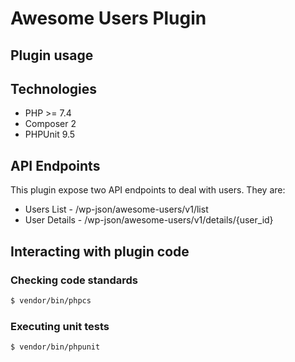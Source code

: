 # Awesome Users Plugin

## Plugin usage

## Technologies
- PHP >= 7.4
- Composer 2
- PHPUnit 9.5

## API Endpoints
This plugin expose two API endpoints to deal with users. They are:
- Users List - /wp-json/awesome-users/v1/list
- User Details - /wp-json/awesome-users/v1/details/{user_id}

## Interacting with plugin code

### Checking code standards
```sh
$ vendor/bin/phpcs
```

### Executing unit tests
```sh
$ vendor/bin/phpunit
```